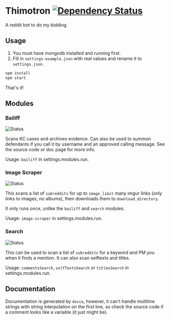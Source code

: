 # Thimotron [![Dependency Status](https://david-dm.org/Thimoteus/Thimotron.svg)](https://david-dm.org/Thimoteus/Thimotron)

A reddit bot to do my bidding.

## Usage

1. You must have mongodb installed and running first.
2. Fill in `settings-example.json` with real values and rename it to `settings.json`.

```bash
npm install
npm start
```

That's it!

## Modules

### Bailiff

![Status](https://img.shields.io/badge/status-ready-green.svg)

Scans KC cases and archives evidence. Can also be used to summon defendants if you call it by username and an approved calling message. See the source code or doc page for more info.

Usage: `bailiff` in settings.modules.run.

### Image Scraper

![Status](https://img.shields.io/badge/status-ready-green.svg)

This scans a list of `subreddits` for up to `image_limit` many imgur links (only links to images, no albums), then downloads them to `download_directory`.

It only runs once, unlike the `bailiff` and `search` modules.

Usage: `image-scraper` in settings.modules.run.

### Search

![Status](https://img.shields.io/badge/status-ready-green.svg)

This can be used to scan a list of `subreddits` for a keyword and PM you when it finds a mention. It can also scan selftexts and titles.

Usage: `commentsSearch`, `selfTextsSearch` or `titlesSearch` in settings.modules.run.

## Documentation

Documentation is generated by `docco`, however, it can't handle multiline strings with string interpolation on the first line, so check the source code if a comment looks like a variable (it just might be).
